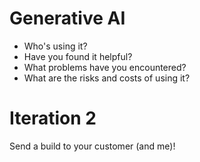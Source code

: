# Generative AI
* Who's using it?
* Have you found it helpful?
* What problems have you encountered?
* What are the risks and costs of using it?

# Iteration 2
Send a build to your customer (and me)!
